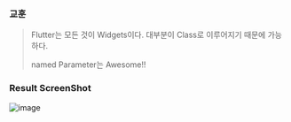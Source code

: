 ### 교훈
> Flutter는 모든 것이 Widgets이다. 대부분이 Class로 이루어지기 때문에 가능하다.
> 
> named Parameter는 Awesome!!



### Result ScreenShot
![image](https://github.com/user-attachments/assets/de853140-96be-467e-9b3b-614e4fea1b24)
